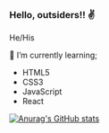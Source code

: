 ### Hello, outsiders!! ✌

<p>He/His

 🌱 I’m currently learning;
- HTML5
- CSS3
- JavaScript
- React

[![Anurag's GitHub stats](https://github-readme-stats.vercel.app/api?username=anuraghazra)](https://github.com/anuraghazra/github-readme-stats)
